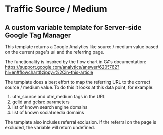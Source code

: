 # Traffic Source / Medium
## A custom variable template for Server-side Google Tag Manager

This template returns a Google Analytics like source / medium value based on the current page's url and the referring page.

The functionality is inspired by the flow chart in GA's documentation: https://support.google.com/analytics/answer/6205762?hl=en#flowchart&zippy=%2Cin-this-article

The template does a best effort to map the referring URL to the correct source / medium value. To do this it looks at this data point, for example:
1. utm_source and utm_medium tags in the URL
2. gclid and gclsrc parameters
3. list of known search engine domains
4. list of known social media domains

The template also includes referral exclusion. If the referral on the page is excluded, the variable will return undefined.